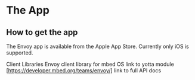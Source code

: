 # The App

## How to get the app

The Envoy app is available from the Apple App Store. Currently only iOS is supported. 

Client Libraries
Envoy client library for mbed OS
link to yotta module [https://developer.mbed.org/teams/envoy/]
link to full API docs


